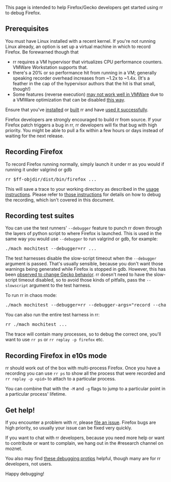 This page is intended to help Firefox/Gecko developers get started using rr to debug Firefox.

## Prerequisites

You must have Linux installed with a recent kernel. If you're not running Linux already, an option is set up a virtual machine in which to record Firefox.  Be forewarned though that

* rr requires a VM hypervisor that virtualizes CPU performance counters.  VMWare Workstation supports that.
* there's a 20% or so performance hit from running in a VM; generally speaking recorder overhead increases from ~1.2x to ~1.4x.  (It's a feather in the cap of the hypervisor authors that the hit is that small, though!)
* Some features (reverse execution) [may not work well in VMWare](http://robert.ocallahan.org/2014/09/vmware-cpuid-conditional-branch.html) due to a VMWare optimization that can be disabled [this way](http://robert.ocallahan.org/2015/11/rr-in-vmware-solved.html).

Ensure that you've [installed](http://rr-project.org/) or [built](https://github.com/mozilla/rr/wiki/Building-And-Installing) rr and have [used it successfully](https://github.com/mozilla/rr/wiki/Usage).

Firefox developers are strongly encouraged to build rr from source.  If your Firefox patch triggers a bug in rr, rr developers will fix that bug with high priority.  You might be able to pull a fix within a few hours or days instead of waiting for the next release.

## Recording Firefox

To record Firefox running normally, simply launch it under rr as you would if running it under valgrind or gdb
<pre>
rr $ff-objdir/dist/bin/firefox ...
</pre>
This will save a trace to your working directory as described in the [usage instructions](https://github.com/mozilla/rr/wiki/Usage).  Please refer to [those instructions](https://github.com/mozilla/rr/wiki/Usage) for details on how to debug the recording, which isn't covered in this document.

## Recording test suites

You can use the test runners' `--debugger` feature to punch rr down through the layers of python script to where Firefox is launched.  This is used in the same way you would use `--debugger` to run valgrind or gdb, for example:
<pre>
./mach mochitest --debugger=rr ...
</pre>

The test harnesses disable the slow-script timeout when the `--debugger` argument is passed.  That's usually sensible, because you don't want those warnings being generated while Firefox is stopped in gdb.  However, this has been [observed to change Gecko behavior](https://bugzilla.mozilla.org/show_bug.cgi?id=986673).  rr doesn't need to have the slow-script timeout disabled, so to avoid those kinds of pitfalls, pass the `--slowscript` argument to the test harness.

To run rr in chaos mode:
<pre>
./mach mochitest --debugger=rr --debugger-args="record --chaos"
</pre>

You can also run the entire test harness in rr:
<pre>
rr ./mach mochitest ...
</pre>
The trace will contain many processes, so to debug the correct one, you'll want to use `rr ps` or `rr replay -p firefox` etc.

## Recording Firefox in e10s mode

rr should work out of the box with multi-process Firefox. Once you have a recording you can use `rr ps` to show all the process that were recorded and `rr replay -p <pid>` to attach to a particular process.

You can combine that with the `-M` and `-g` flags to jump to a particular point in a particular process' lifetime.

## Get help!

If you encounter a problem with rr, please [file an issue](https://github.com/mozilla/rr/issues).  Firefox bugs are high priority, so usually your issue can be fixed very quickly.

If you want to chat with rr developers, because you need more help or want to contribute or want to complain, we hang out in the #research channel on moznet.

You also may find [these debugging protips](https://github.com/mozilla/rr/wiki/Debugging-protips) helpful, though many are for rr developers, not users.

Happy debugging!